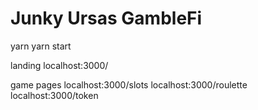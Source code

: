 # Junky Ursas GambleFi

yarn 
yarn start

landing
localhost:3000/

game pages
localhost:3000/slots
localhost:3000/roulette
localhost:3000/token
